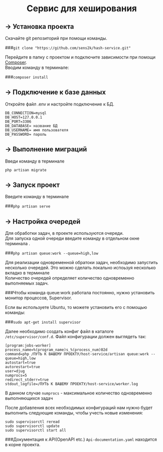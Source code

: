 <h1 align="center">Сервис для хеширования</h1>

## -> Установка проекта

Скачайте git репозиторий при помощи команды.

###`git clone "https://github.com/sens2k/hash-service.git"`

Перейдите в папку с проектом и подключите зависимости при помощи [Composer](https://getcomposer.org/).
</br>Вводим команду в терминале:

###`composer install`

## -> Подключение к базе данных

Откройте файл .env и настройте подключение к БД.

```
DB_CONNECTION=mysql
DB_HOST=127.0.0.1
DB_PORT=3306
DB_DATABASE= название БД
DB_USERNAME= имя пользователя
DB_PASSWORD= пароль
```

## -> Выполнение миграций

Введи команду в терминале

`php artisan migrate`

## -> Запуск проект

Введите команду в терминале

###`php artisan serve`

## -> Настройка очередей

Для обработки задач, в проекте используются очереди.
</br>Для запуска одной очереди введите команду в отдельном окне терминала .

###`php artisan queue:work --queue=high,low`

Для реализации одновременной обратоки задач, необходимо запустить несколько очередей. 
Это можно сделать локально испоьзуя несколько вкладко в терминале
</br>Количество очередей определяет количество одновременно выполняемых задач.

###Чтобы команда queue:work работала постоянно, нужно установить монитор процессов, Supervisor.

Если вы используете Ubuntu, то можете установить его с помощью команды:

###`sudo apt-get install supervisor`

Далее необходимо создать конфиг файл в каталоге `/etc/supervisor/conf.d`.
Файл конфигурации должен выглядеть так:
```
[program:jobs-worker]
process_name=%(program_name)s_%(process_num)02d
command=php /ПУТЬ К ВАШЕМУ ПРОЕКТУ/host-service/artisan queue:work --queue=high,low
autostart=true
autorestart=true
user=djug
numprocs=5
redirect_stderr=true
stdout_logfile=/ПУТЬ К ВАШЕМУ ПРОЕКТУ/host-service/worker.log
```
В данном случае `numprocs` - максимальное количество одновременно выполняющихся задач

После добавления всех необходимых конфигураций нам нужно будет выполнить следующие команды, чтобы учесть новые изменения:

```
sudo supervisorctl reread
sudo supervisorctl update
sudo supervisorctl start all
```

###Документация к API(OpenAPI etc.) `Api-documentation.yaml` находится в корне проекта.
